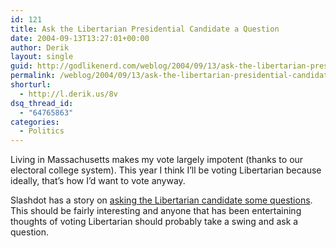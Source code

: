 ```yaml
---
id: 121
title: Ask the Libertarian Presidential Candidate a Question
date: 2004-09-13T13:27:01+00:00
author: Derik
layout: single
guid: http://godlikenerd.com/weblog/2004/09/13/ask-the-libertarian-presidential-candidate-a-question/
permalink: /weblog/2004/09/13/ask-the-libertarian-presidential-candidate-a-question/
shorturl:
  - http://l.derik.us/8v
dsq_thread_id:
  - "64765863"
categories:
  - Politics
---
```

Living in Massachusetts makes my vote largely impotent (thanks to our electoral college system). This year I think I&#8217;ll be voting Libertarian because ideally, that&#8217;s how I&#8217;d want to vote anyway.

Slashdot has a story on [asking the Libertarian candidate some questions](http://slashdot.org/article.pl?sid=04/09/13/1249231). This should be fairly interesting and anyone that has been entertaining thoughts of voting Libertarian should probably take a swing and ask a question.